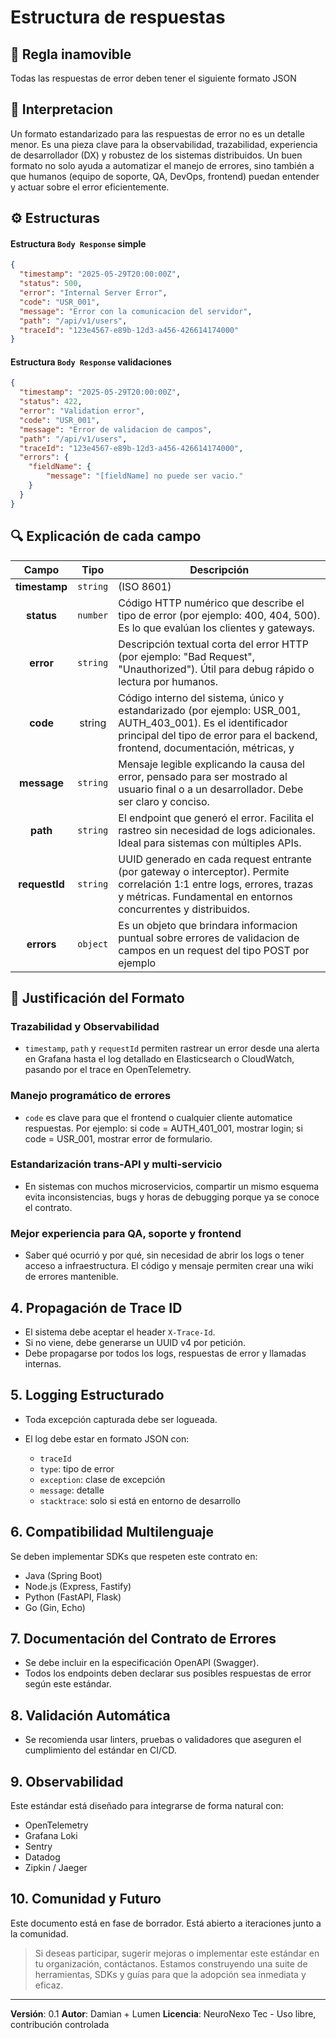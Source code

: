 # Estructura de respuestas

## 🔏 Regla inamovible
Todas las respuestas de error deben tener el siguiente formato JSON

## 🔋 Interpretacion
Un formato estandarizado para las respuestas de error no es un detalle menor. Es una pieza clave para la observabilidad, trazabilidad, experiencia de desarrollador (DX) y robustez de los sistemas distribuidos. Un buen formato no solo ayuda a automatizar el manejo de errores, sino también a que humanos (equipo de soporte, QA, DevOps, frontend) puedan entender y actuar sobre el error eficientemente.

## ⚙️ Estructuras

#### Estructura ```Body Response``` simple 
```json
{
  "timestamp": "2025-05-29T20:00:00Z",
  "status": 500,
  "error": "Internal Server Error",
  "code": "USR_001",
  "message": "Error con la comunicacion del servidor",
  "path": "/api/v1/users",
  "traceId": "123e4567-e89b-12d3-a456-426614174000"
}
```

#### Estructura ```Body Response``` validaciones
```json
{
  "timestamp": "2025-05-29T20:00:00Z",
  "status": 422,
  "error": "Validation error",
  "code": "USR_001",
  "message": "Error de validacion de campos",
  "path": "/api/v1/users",
  "traceId": "123e4567-e89b-12d3-a456-426614174000",
  "errors": {
    "fieldName": {
        "message": "[fieldName] no puede ser vacio."
    }
  }
}
```

## 🔍 Explicación de cada campo


| Campo	| Tipo	| Descripción | 
|:-------:|:-------:|-------------|
| **timestamp** | ```string``` | (ISO 8601) |	Marca exacta del momento en que ocurrió el error. Útil para correlacionar con logs, trazas distribuidas y debugging temporal.|
| **status** | ```number``` | Código HTTP numérico que describe el tipo de error (por ejemplo: 400, 404, 500). Es lo que evalúan los clientes y gateways.|
| **error** | ```string``` | Descripción textual corta del error HTTP (por ejemplo: "Bad Request", "Unauthorized"). Útil para debug rápido o lectura por humanos.|
| **code** | string | Código interno del sistema, único y estandarizado (por ejemplo: USR_001, AUTH_403_001). Es el identificador principal del tipo de error para el backend, frontend, documentación, métricas, y | analítica.|
| **message** | ```string``` |Mensaje legible explicando la causa del error, pensado para ser mostrado al usuario final o a un desarrollador. Debe ser claro y conciso.|
| **path** | ```string``` | El endpoint que generó el error. Facilita el rastreo sin necesidad de logs adicionales. Ideal para sistemas con múltiples APIs.|
| **requestId** | ```string```| UUID generado en cada request entrante (por gateway o interceptor). Permite correlación 1:1 entre logs, errores, trazas y métricas. Fundamental en entornos concurrentes y distribuidos.|
| **errors** | ```object```| Es un objeto que brindara informacion puntual sobre errores de validacion de campos en un request del tipo POST por ejemplo|


## 🧠 Justificación del Formato

### Trazabilidad y Observabilidad
- ``timestamp``, ``path`` y ``requestId`` permiten rastrear un error desde una alerta en Grafana hasta el log detallado en Elasticsearch o CloudWatch, pasando por el trace en OpenTelemetry.

### Manejo programático de errores
- ``code`` es clave para que el frontend o cualquier cliente automatice respuestas. Por ejemplo: si code = AUTH_401_001, mostrar login; si code = USR_001, mostrar error de formulario.

### Estandarización trans-API y multi-servicio
- En sistemas con muchos microservicios, compartir un mismo esquema evita inconsistencias, bugs y horas de debugging porque ya se conoce el contrato.

### Mejor experiencia para QA, soporte y frontend
- Saber qué ocurrió y por qué, sin necesidad de abrir los logs o tener acceso a infraestructura. El código y mensaje permiten crear una wiki de errores mantenible.





## 4. Propagación de Trace ID

* El sistema debe aceptar el header `X-Trace-Id`.
* Si no viene, debe generarse un UUID v4 por petición.
* Debe propagarse por todos los logs, respuestas de error y llamadas internas.

## 5. Logging Estructurado

* Toda excepción capturada debe ser logueada.
* El log debe estar en formato JSON con:

  * `traceId`
  * `type`: tipo de error
  * `exception`: clase de excepción
  * `message`: detalle
  * `stacktrace`: solo si está en entorno de desarrollo

## 6. Compatibilidad Multilenguaje

Se deben implementar SDKs que respeten este contrato en:

* Java (Spring Boot)
* Node.js (Express, Fastify)
* Python (FastAPI, Flask)
* Go (Gin, Echo)

## 7. Documentación del Contrato de Errores

* Se debe incluir en la especificación OpenAPI (Swagger).
* Todos los endpoints deben declarar sus posibles respuestas de error según este estándar.

## 8. Validación Automática

* Se recomienda usar linters, pruebas o validadores que aseguren el cumplimiento del estándar en CI/CD.

## 9. Observabilidad

Este estándar está diseñado para integrarse de forma natural con:

* OpenTelemetry
* Grafana Loki
* Sentry
* Datadog
* Zipkin / Jaeger

## 10. Comunidad y Futuro

Este documento está en fase de borrador. Está abierto a iteraciones junto a la comunidad.

> Si deseas participar, sugerir mejoras o implementar este estándar en tu organización, contáctanos. Estamos construyendo una suite de herramientas, SDKs y guías para que la adopción sea inmediata y eficaz.

---

**Versión**: 0.1
**Autor**: Damian + Lumen
**Licencia**: NeuroNexo Tec - Uso libre, contribución controlada
